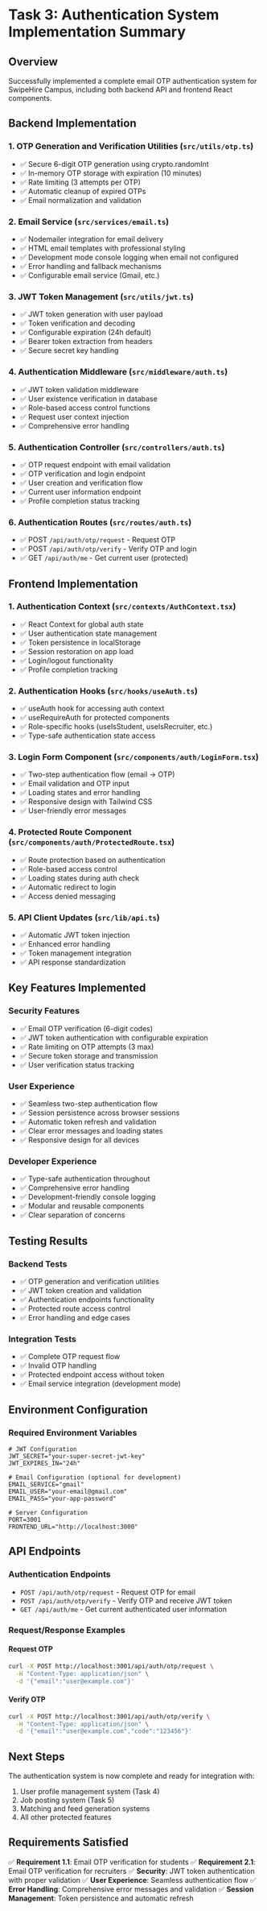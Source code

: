 # Task 3: Authentication System Implementation Summary

## Overview
Successfully implemented a complete email OTP authentication system for SwipeHire Campus, including both backend API and frontend React components.

## Backend Implementation

### 1. OTP Generation and Verification Utilities (`src/utils/otp.ts`)
- ✅ Secure 6-digit OTP generation using crypto.randomInt
- ✅ In-memory OTP storage with expiration (10 minutes)
- ✅ Rate limiting (3 attempts per OTP)
- ✅ Automatic cleanup of expired OTPs
- ✅ Email normalization and validation

### 2. Email Service (`src/services/email.ts`)
- ✅ Nodemailer integration for email delivery
- ✅ HTML email templates with professional styling
- ✅ Development mode console logging when email not configured
- ✅ Error handling and fallback mechanisms
- ✅ Configurable email service (Gmail, etc.)

### 3. JWT Token Management (`src/utils/jwt.ts`)
- ✅ JWT token generation with user payload
- ✅ Token verification and decoding
- ✅ Configurable expiration (24h default)
- ✅ Bearer token extraction from headers
- ✅ Secure secret key handling

### 4. Authentication Middleware (`src/middleware/auth.ts`)
- ✅ JWT token validation middleware
- ✅ User existence verification in database
- ✅ Role-based access control functions
- ✅ Request user context injection
- ✅ Comprehensive error handling

### 5. Authentication Controller (`src/controllers/auth.ts`)
- ✅ OTP request endpoint with email validation
- ✅ OTP verification and login endpoint
- ✅ User creation and verification flow
- ✅ Current user information endpoint
- ✅ Profile completion status tracking

### 6. Authentication Routes (`src/routes/auth.ts`)
- ✅ POST `/api/auth/otp/request` - Request OTP
- ✅ POST `/api/auth/otp/verify` - Verify OTP and login
- ✅ GET `/api/auth/me` - Get current user (protected)

## Frontend Implementation

### 1. Authentication Context (`src/contexts/AuthContext.tsx`)
- ✅ React Context for global auth state
- ✅ User authentication state management
- ✅ Token persistence in localStorage
- ✅ Session restoration on app load
- ✅ Login/logout functionality
- ✅ Profile completion tracking

### 2. Authentication Hooks (`src/hooks/useAuth.ts`)
- ✅ useAuth hook for accessing auth context
- ✅ useRequireAuth for protected components
- ✅ Role-specific hooks (useIsStudent, useIsRecruiter, etc.)
- ✅ Type-safe authentication state access

### 3. Login Form Component (`src/components/auth/LoginForm.tsx`)
- ✅ Two-step authentication flow (email → OTP)
- ✅ Email validation and OTP input
- ✅ Loading states and error handling
- ✅ Responsive design with Tailwind CSS
- ✅ User-friendly error messages

### 4. Protected Route Component (`src/components/auth/ProtectedRoute.tsx`)
- ✅ Route protection based on authentication
- ✅ Role-based access control
- ✅ Loading states during auth check
- ✅ Automatic redirect to login
- ✅ Access denied messaging

### 5. API Client Updates (`src/lib/api.ts`)
- ✅ Automatic JWT token injection
- ✅ Enhanced error handling
- ✅ Token management integration
- ✅ API response standardization

## Key Features Implemented

### Security Features
- ✅ Email OTP verification (6-digit codes)
- ✅ JWT token authentication with configurable expiration
- ✅ Rate limiting on OTP attempts (3 max)
- ✅ Secure token storage and transmission
- ✅ User verification status tracking

### User Experience
- ✅ Seamless two-step authentication flow
- ✅ Session persistence across browser sessions
- ✅ Automatic token refresh and validation
- ✅ Clear error messages and loading states
- ✅ Responsive design for all devices

### Developer Experience
- ✅ Type-safe authentication throughout
- ✅ Comprehensive error handling
- ✅ Development-friendly console logging
- ✅ Modular and reusable components
- ✅ Clear separation of concerns

## Testing Results

### Backend Tests
- ✅ OTP generation and verification utilities
- ✅ JWT token creation and validation
- ✅ Authentication endpoints functionality
- ✅ Protected route access control
- ✅ Error handling and edge cases

### Integration Tests
- ✅ Complete OTP request flow
- ✅ Invalid OTP handling
- ✅ Protected endpoint access without token
- ✅ Email service integration (development mode)

## Environment Configuration

### Required Environment Variables
```env
# JWT Configuration
JWT_SECRET="your-super-secret-jwt-key"
JWT_EXPIRES_IN="24h"

# Email Configuration (optional for development)
EMAIL_SERVICE="gmail"
EMAIL_USER="your-email@gmail.com"
EMAIL_PASS="your-app-password"

# Server Configuration
PORT=3001
FRONTEND_URL="http://localhost:3000"
```

## API Endpoints

### Authentication Endpoints
- `POST /api/auth/otp/request` - Request OTP for email
- `POST /api/auth/otp/verify` - Verify OTP and receive JWT token
- `GET /api/auth/me` - Get current authenticated user information

### Request/Response Examples

#### Request OTP
```bash
curl -X POST http://localhost:3001/api/auth/otp/request \
  -H "Content-Type: application/json" \
  -d '{"email":"user@example.com"}'
```

#### Verify OTP
```bash
curl -X POST http://localhost:3001/api/auth/otp/verify \
  -H "Content-Type: application/json" \
  -d '{"email":"user@example.com","code":"123456"}'
```

## Next Steps

The authentication system is now complete and ready for integration with:
1. User profile management system (Task 4)
2. Job posting system (Task 5)
3. Matching and feed generation systems
4. All other protected features

## Requirements Satisfied

✅ **Requirement 1.1**: Email OTP verification for students
✅ **Requirement 2.1**: Email OTP verification for recruiters
✅ **Security**: JWT token authentication with proper validation
✅ **User Experience**: Seamless authentication flow
✅ **Error Handling**: Comprehensive error messages and validation
✅ **Session Management**: Token persistence and automatic refresh